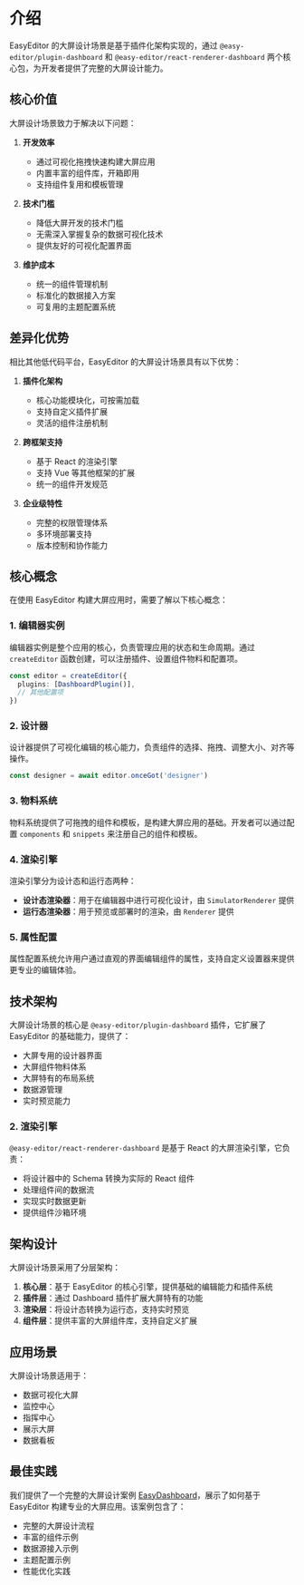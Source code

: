 # 介绍

EasyEditor 的大屏设计场景是基于插件化架构实现的，通过 `@easy-editor/plugin-dashboard` 和 `@easy-editor/react-renderer-dashboard` 两个核心包，为开发者提供了完整的大屏设计能力。

## 核心价值

大屏设计场景致力于解决以下问题：

1. **开发效率**
   - 通过可视化拖拽快速构建大屏应用
   - 内置丰富的组件库，开箱即用
   - 支持组件复用和模板管理

2. **技术门槛**
   - 降低大屏开发的技术门槛
   - 无需深入掌握复杂的数据可视化技术
   - 提供友好的可视化配置界面

3. **维护成本**
   - 统一的组件管理机制
   - 标准化的数据接入方案
   - 可复用的主题配置系统

## 差异化优势

相比其他低代码平台，EasyEditor 的大屏设计场景具有以下优势：

1. **插件化架构**
   - 核心功能模块化，可按需加载
   - 支持自定义插件扩展
   - 灵活的组件注册机制

2. **跨框架支持**
   - 基于 React 的渲染引擎
   - 支持 Vue 等其他框架的扩展
   - 统一的组件开发规范

3. **企业级特性**
   - 完整的权限管理体系
   - 多环境部署支持
   - 版本控制和协作能力

## 核心概念

在使用 EasyEditor 构建大屏应用时，需要了解以下核心概念：

### 1. 编辑器实例

编辑器实例是整个应用的核心，负责管理应用的状态和生命周期。通过 `createEditor` 函数创建，可以注册插件、设置组件物料和配置项。

```ts
const editor = createEditor({
  plugins: [DashboardPlugin()],
  // 其他配置项
})
```

### 2. 设计器

设计器提供了可视化编辑的核心能力，负责组件的选择、拖拽、调整大小、对齐等操作。

```ts
const designer = await editor.onceGot('designer')
```

### 3. 物料系统

物料系统提供了可拖拽的组件和模板，是构建大屏应用的基础。开发者可以通过配置 `components` 和 `snippets` 来注册自己的组件和模板。

### 4. 渲染引擎

渲染引擎分为设计态和运行态两种：

- **设计态渲染器**：用于在编辑器中进行可视化设计，由 `SimulatorRenderer` 提供
- **运行态渲染器**：用于预览或部署时的渲染，由 `Renderer` 提供

### 5. 属性配置

属性配置系统允许用户通过直观的界面编辑组件的属性，支持自定义设置器来提供更专业的编辑体验。

## 技术架构

大屏设计场景的核心是 `@easy-editor/plugin-dashboard` 插件，它扩展了 EasyEditor 的基础能力，提供了：

- 大屏专用的设计器界面
- 大屏组件物料体系
- 大屏特有的布局系统
- 数据源管理
- 实时预览能力

### 2. 渲染引擎

`@easy-editor/react-renderer-dashboard` 是基于 React 的大屏渲染引擎，它负责：

- 将设计器中的 Schema 转换为实际的 React 组件
- 处理组件间的数据流
- 实现实时数据更新
- 提供组件沙箱环境

## 架构设计

大屏设计场景采用了分层架构：

1. **核心层**：基于 EasyEditor 的核心引擎，提供基础的编辑能力和插件系统
2. **插件层**：通过 Dashboard 插件扩展大屏特有的功能
3. **渲染层**：将设计态转换为运行态，支持实时预览
4. **组件层**：提供丰富的大屏组件库，支持自定义扩展

## 应用场景

大屏设计场景适用于：

- 数据可视化大屏
- 监控中心
- 指挥中心
- 展示大屏
- 数据看板

## 最佳实践

我们提供了一个完整的大屏设计案例 [EasyDashboard](https://github.com/Easy-Editor/EasyDashboard)，展示了如何基于 EasyEditor 构建专业的大屏应用。该案例包含了：

- 完整的大屏设计流程
- 丰富的组件示例
- 数据源接入示例
- 主题配置示例
- 性能优化实践
